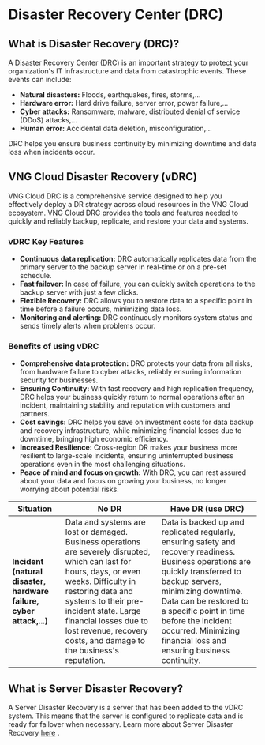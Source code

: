 # Disaster Recovery Center (DRC)

## What is Disaster Recovery (DRC)? <a href="#disaster-recovery-drc-la-gi" id="disaster-recovery-drc-la-gi"></a>

A Disaster Recovery Center (DRC) is an important strategy to protect your organization's IT infrastructure and data from catastrophic events. These events can include:

* **Natural disasters:** Floods, earthquakes, fires, storms,...
* **Hardware error:** Hard drive failure, server error, power failure,...
* **Cyber ​​attacks:** Ransomware, malware, distributed denial of service (DDoS) attacks,...
* **Human error:** Accidental data deletion, misconfiguration,...

DRC helps you ensure business continuity by minimizing downtime and data loss when incidents occur.

## VNG Cloud Disaster Recovery (vDRC) <a href="#vng-cloud-disaster-recovery-vdrc" id="vng-cloud-disaster-recovery-vdrc"></a>

VNG Cloud DRC is a comprehensive service designed to help you effectively deploy a DR strategy across cloud resources in the VNG Cloud ecosystem. VNG Cloud DRC provides the tools and features needed to quickly and reliably backup, replicate, and restore your data and systems.

### **vDRC Key Features** <a href="#cac-tinh-nang-chinh-vdrc" id="cac-tinh-nang-chinh-vdrc"></a>

* **Continuous data replication:** DRC automatically replicates data from the primary server to the backup server in real-time or on a pre-set schedule.
* **Fast failover:** In case of failure, you can quickly switch operations to the backup server with just a few clicks.
* **Flexible Recovery:** DRC allows you to restore data to a specific point in time before a failure occurs, minimizing data loss.
* **Monitoring and alerting:** DRC continuously monitors system status and sends timely alerts when problems occur.

### **Benefits of using vDRC** <a href="#loi-ich-cua-viec-su-dung-vdrc" id="loi-ich-cua-viec-su-dung-vdrc"></a>

* **Comprehensive data protection:** DRC protects your data from all risks, from hardware failure to cyber attacks, reliably ensuring information security for businesses.
* **Ensuring Continuity:** With fast recovery and high replication frequency, DRC helps your business quickly return to normal operations after an incident, maintaining stability and reputation with customers and partners.
* **Cost savings:** DRC helps you save on investment costs for data backup and recovery infrastructure, while minimizing financial losses due to downtime, bringing high economic efficiency.
* **Increased Resilience:** Cross-region DR makes your business more resilient to large-scale incidents, ensuring uninterrupted business operations even in the most challenging situations.
* **Peace of mind and focus on growth:** With DRC, you can rest assured about your data and focus on growing your business, no longer worrying about potential risks.

| Situation                                                           | No DR                                                                                                                                                                                                                                                                                                       | Have DR (use DRC)                                                                                                                                                                                                                                                                                                  |
| ------------------------------------------------------------------- | ----------------------------------------------------------------------------------------------------------------------------------------------------------------------------------------------------------------------------------------------------------------------------------------------------------- | ------------------------------------------------------------------------------------------------------------------------------------------------------------------------------------------------------------------------------------------------------------------------------------------------------------------ |
| **Incident (natural disaster, hardware failure, cyber attack,...)** | Data and systems are lost or damaged. Business operations are severely disrupted, which can last for hours, days, or even weeks. Difficulty in restoring data and systems to their pre-incident state. Large financial losses due to lost revenue, recovery costs, and damage to the business's reputation. | Data is backed up and replicated regularly, ensuring safety and recovery readiness. Business operations are quickly transferred to backup servers, minimizing downtime. Data can be restored to a specific point in time before the incident occurred. Minimizing financial loss and ensuring business continuity. |

## **What is Server Disaster Recovery?** <a href="#server-disaster-recovery-la-gi" id="server-disaster-recovery-la-gi"></a>

A Server Disaster Recovery is a server that has been added to the vDRC system. This means that the server is configured to replicate data and is ready for failover when necessary. Learn more about Server Disaster Recovery [here](https://docs-vngcloud-vn.translate.goog/vng-cloud-document/vn/backup-center/disaster-recovery-center-drc/server-disaster-recovery-sdr) .
